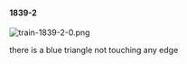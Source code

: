 #### 1839-2
![train-1839-2-0.png](https://github.com/lil-lab/nlvr/raw/master/nlvr/train/images/69/train-1839-2-0.png "train-1839-2-0.png")

there is a blue triangle not touching any edge